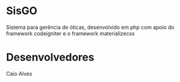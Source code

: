 # SisGO
Sistema para gerência de óticas, desenvolvido em php com apoio do framework codeigniter e o framework materializecss

# Desenvolvedores
Caio Alves
